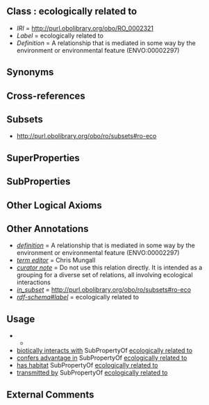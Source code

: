 
## Class : ecologically related to

 * *IRI* = http://purl.obolibrary.org/obo/RO_0002321
 * *Label* = ecologically related to
 * *Definition* = A relationship that is mediated in some way by the environment or environmental feature (ENVO:00002297)

## Synonyms


## Cross-references


## Subsets

 * http://purl.obolibrary.org/obo/ro/subsets#ro-eco

## SuperProperties


## SubProperties


## Other Logical Axioms


## Other Annotations

 * *[definition](../../IAO/15/IAO_0000115.md)* = A relationship that is mediated in some way by the environment or environmental feature (ENVO:00002297)
 * *[term editor](../../IAO/17/IAO_0000117.md)* = Chris Mungall
 * *[curator note](../../IAO/32/IAO_0000232.md)* = Do not use this relation directly. It is intended as a grouping for a diverse set of relations, all involving ecological interactions
 * *[in_subset](../../et/oboInOwl#inSubset.md)* = http://purl.obolibrary.org/obo/ro/subsets#ro-eco
 * *[rdf-schema#label](../../el/rdf-schema#label.md)* = ecologically related to

## Usage

 * -
 * [biotically interacts with](../../RO/37/RO_0002437.md) SubPropertyOf [ecologically related to](../../RO/21/RO_0002321.md)
 * [confers advantage in](../../RO/22/RO_0002322.md) SubPropertyOf [ecologically related to](../../RO/21/RO_0002321.md)
 * [has habitat](../../RO/03/RO_0002303.md) SubPropertyOf [ecologically related to](../../RO/21/RO_0002321.md)
 * [transmitted by](../../RO/51/RO_0002451.md) SubPropertyOf [ecologically related to](../../RO/21/RO_0002321.md)

## External Comments

